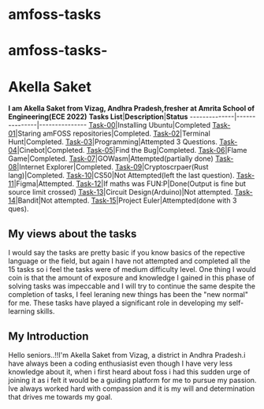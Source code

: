 # amfoss-tasks

# amfoss-tasks-
# Akella Saket
**I am Akella Saket from Vizag, Andhra Pradesh,fresher at Amrita School of Engineering(ECE 2022)**
**Tasks List**|**Description**|**Status**
--------------|---------------|---------------
[Task-00](https://github.com/SaketAkella/amFOSS-tasks/tree/main/task-00)|Installing Ubuntu|Completed
[Task-01](https://github.com/SaketAkella/amFOSS-tasks/tree/main/task-01)|Staring amFOSS repositories|Completed.
[Task-02](https://github.com/SaketAkella/amFOSS-tasks/tree/main/task-02)|Terminal Hunt|Completed.
[Task-03](https://github.com/SaketAkella/amFOSS-tasks/tree/main/task-03)|Programming|Attempted 3 Questions.
[Task-04](https://github.com/SaketAkella/amFOSS-tasks/tree/main/task-04)|Cinebot|Completed.
[Task-05](https://github.com/SaketAkella/amFOSS-tasks/tree/main/task-05)|Find the Bug|Completed.
[Task-06](https://github.com/SaketAkella/amFOSS-tasks/tree/main/task-06)|Flame Game|Completed.
[Task-07](https://github.com/SaketAkella/amFOSS-tasks/tree/main/task-07)|GOWasm|Attempted(partially done)
[Task-08](https://github.com/SaketAkella/amFOSS-tasks/tree/main/task-08)|Internet Explorer|Completed.
[Task-09](https://github.com/SaketAkella/amFOSS-tasks/tree/main/task-09)|Cryptoscrpaer(Rust lang)|Completed.
[Task-10](https://github.com/SaketAkella/amFOSS-tasks/tree/main/task-10)|CS50|Not Attempted(left the last question).
[Task-11](https://github.com/Akshatji800/amfoss-tasks-demo/tree/master/task-11)|Figma|Attempted.
[Task-12](https://github.com/Akshatji800/amfoss-tasks-demo/tree/master/task-12)|If maths was FUN:P|Done(Output is fine but source limit crossed) 
[Task-13](https://github.com/Akshatji800/amfoss-tasks-demo/tree/master/task-13)|Circuit Design(Arduino)|Not attempted.
[Task-14](https://github.com/Akshatji800/amfoss-tasks-demo/tree/master/task-14)|Bandit|Not attempted.
[Task-15](https://github.com/SaketAkella/amFOSS-tasks/tree/main/task-15)|Project Euler|Attempted(done with 3 ques).
## My views about the tasks
I would say the tasks are pretty basic if you know basics of the repective language or the field, but again I have not attempted and completed all the 15 tasks so i feel the tasks were of medium difficulty level. One thing I would coin is that the amount of exposure and knowledge I gained in this phase of solving tasks was impeccable and I will try to continue the same despite the completion of tasks, I feel leraning new things has been the "new normal" for me. These tasks have played a significant role in developing my self-learning skills.
## My Introduction
Hello seniors..!!I'm Akella Saket from Vizag, a district in Andhra Pradesh.i have always been a coding enthusiasist even though I have very less knowledge about it, when i first heard about foss i had this sudden urge of joining it as i felt it would be a guiding platform for me to pursue my passion. Ive always worked hard with compassion and it is my will and determination that drives me towards my goal.
